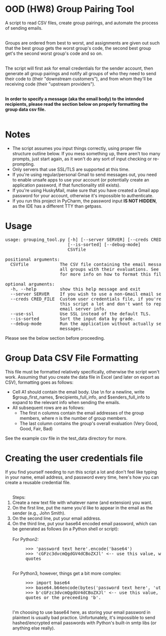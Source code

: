 <h1>OOD (HW8) Group Pairing Tool</h1>
A script to read CSV files, create group pairings, and automate the
process of sending emails.
<br/><br/>

Groups are ordered from best to worst, and assignments are given out
such that the best group gets the worst group's code, the second best group get's the second worst group's code and so on.
<br/><br/>

The script will first ask for email credentials for the sender account,
then generate all group pairings and notify all groups of who they
need to send their code to (their "downstream customers"), and from
whom they'll be receiving code (their "upstream providers").
<br/><br/>

<b>In order to specify a message (aka the email body) to the intended
recipients, please read the section below on properly formatting the
group data csv file.</b>
<br/><br/>

<h1>Notes</h1>
<ul>
    <li>The script assumes you input things correctly, using proper
    file structure outline below. If you mess something up, there
    aren't too many prompts, just start again, as it won't do any
    sort of input checking or re-prompting.</li>
    <li>Only servers that use SSL/TLS are supported at this time.</li>
    <li>If you're using regular/personal Gmail to send messages out,
    you need to enable unsafe apps to use your account (or potentially
    create an application password, if that functionality still
    exists).</li>
    <li>If you're using HuskyMail, make sure that you have created a
    Gmail app password for your account, otherwise it's impossible to
    authenticate.</li>
    <li>If you run this project in PyCharm, the password input <b>IS
    NOT HIDDEN</b>, as the IDE has a different TTY than getpass.</li>

</ul>

<h1>Usage</h1>
<pre>usage: grouping_tool.py [-h] [--server SERVER] [--creds CRED_FILE] [--use-ssl]
                        [--is-sorted] [--debug-mode]
                        CSVfile<br>
positional arguments:
  CSVfile            The CSV file containing the email message to send out and
                     all groups with their evaluations. See the project README
                     for more info on how to format this file.<br/>
optional arguments:
  -h, --help         show this help message and exit
  --server SERVER    If you wish to use a non-Gmail email server.
  --creds CRED_FILE  Custom user credentials file, if you're going to be using
                     this script a lot and don't want to repeatedly enter your
                     email server info.
  --use-ssl          Use SSL instead of the default TLS.
  --is-sorted        Sort the input data by grade.
  --debug-mode       Run the application without actually sending the
                     messages.</pre>
Please see the below section before proceeding.</p>

<h1>Group Data CSV File Formatting</h1>
This file must be formatted relatively specifically, otherwise the
script won't work. Assuming that you create the data file in Excel (and
later on export as CSV), formatting goes as follows:
   <ul>
        <li>Cell A1 should contain the email body. Use \n for a newline,
        write $group_first_names, $recipients_full_info, and
        $senders_full_info to expand to the
        relevant info when sending the emails.</li>
        <li>All subsequent rows are as follows:
            <ul>
                <li>The first n columns contain the email addresses of
                the group members, where n is the number of group
                members.</li>
                <li>The last column contains the group's overall
                evaluation (Very Good, Good, Fair, Bad)</li>
            </ul>
        </li>
   </ul>
   See the example csv file in the test_data directory for more.

<h1>Creating the user credentials file</h1>
If you find yourself needing to run this script a lot and don't feel
like typing in your name, email address, and password every time,
here's how you can create a reusable credential file.<br/><br/>
<ol>Steps:
    <li>Create a new text file with whatever name (and extension) you
    want.</li>
    <li>On the first line, put the name you'd like to appear in the
    email as the sender (e.g., John Smith).</li>
     <li>On the second line, put your email address.</li>
     <li>On the third line, put your base64 encoded email password,
     which can be generated as follows (in a Python shell or script):
     </li><br/>
     For Python2:<br/>
     <pre>
     >>> 'password text here'.encode('base64')
     >>> 'cGFzc3dvcmQgdGV4dCBoZXJl' &lt;-- use this value, without
     quotes</pre><br/>
     For Python3, however, things get a bit more complex:<br/>
     <pre>
     >>> import base64
     >>> base64.b64encode(bytes('password text here', 'utf-8'))
     >>> b'cGFzc3dvcmQgdGV4dCBoZXJl' &lt;-- use this value, without the
     quotes or the preceeding 'b'.</pre><br/>
     I'm choosing to use base64 here, as storing your email password in
     plaintext is usually bad practice. Unfortunately, it's impossible
     to send hashed/encrypted email passwords with Python's built-in
     smtp libs (or anything else really).
</ol>
